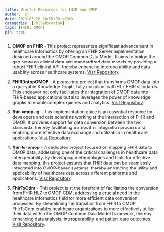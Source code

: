 ```yaml
---
title: Userful Resources for FHIR and OMOP
author:  xj
date: 2023-03-28 20:55:00 +0800
categories: [Collaboration]
tags: [FHIR, OMOP]
pin: true
---
```

  

1. **OMOP on FHIR** - This project represents a significant advancement in healthcare informatics by offering an FHIR Server implementation designed around the OMOP Common Data Model. It aims to bridge the gap between clinical data and standardized data models by providing a robust FHIR clinical API, thereby enhancing interoperability and data usability across healthcare systems. [Visit Repository](https://github.com/omoponfhir).

2. **FHIROntopOMOP** - A pioneering project that transforms OMOP data into a queryable Knowledge Graph, fully compliant with HL7 FHIR standards. This endeavor not only facilitates the integration of OMOP data into FHIR-based applications but also leverages the power of knowledge graphs to enable complex queries and analytics. [Visit Repository](https://github.com/fhircat/FHIROntopOMOP).

3. **fhir-omop-ig** - This implementation guide is an essential resource for developers and data scientists working at the intersection of FHIR and OMOP. It provides support for data conversion between the two standards, thereby facilitating a smoother integration process and enabling more effective data exchange and utilization in healthcare applications. [Visit Repository](https://github.com/HL7/fhir-omop-ig).

4. **fhir-to-omop** - A dedicated project focused on mapping FHIR data to OMOP data, addressing one of the critical challenges in healthcare data interoperability. By developing methodologies and tools for effective data mapping, this project ensures that FHIR data can be seamlessly integrated into OMOP-based systems, thereby enhancing the utility and applicability of healthcare data across different platforms and applications. [Visit Repository](https://github.com/NACHC-CAD/fhir-to-omop).

5. **FhirToCdm** - This project is at the forefront of facilitating the conversion from FHIR HL7 to OMOP CDM, addressing a crucial need in the healthcare informatics field for more efficient data conversion processes. By streamlining the transition from FHIR to OMOP, FhirToCdm enables healthcare organizations to more effectively utilize their data within the OMOP Common Data Model framework, thereby enhancing data analysis, interoperability, and patient care outcomes.  [Visit Repository](https://github.com/OHDSI/FhirToCdm).



